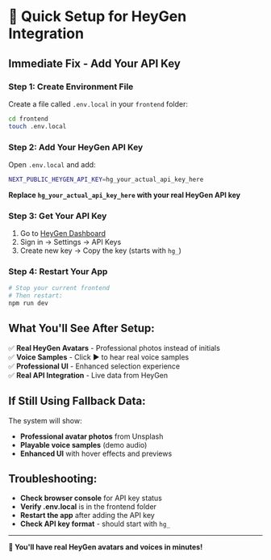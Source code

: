 # 🚀 Quick Setup for HeyGen Integration

## **Immediate Fix - Add Your API Key**

### **Step 1: Create Environment File**
Create a file called `.env.local` in your `frontend` folder:

```bash
cd frontend
touch .env.local
```

### **Step 2: Add Your HeyGen API Key**
Open `.env.local` and add:

```bash
NEXT_PUBLIC_HEYGEN_API_KEY=hg_your_actual_api_key_here
```

**Replace `hg_your_actual_api_key_here` with your real HeyGen API key**

### **Step 3: Get Your API Key**
1. Go to [HeyGen Dashboard](https://app.heygen.com/)
2. Sign in → Settings → API Keys
3. Create new key → Copy the key (starts with `hg_`)

### **Step 4: Restart Your App**
```bash
# Stop your current frontend
# Then restart:
npm run dev
```

## **What You'll See After Setup:**

✅ **Real HeyGen Avatars** - Professional photos instead of initials  
✅ **Voice Samples** - Click ▶ to hear real voice samples  
✅ **Professional UI** - Enhanced selection experience  
✅ **Real API Integration** - Live data from HeyGen  

## **If Still Using Fallback Data:**

The system will show:
- **Professional avatar photos** from Unsplash
- **Playable voice samples** (demo audio)
- **Enhanced UI** with hover effects and previews

## **Troubleshooting:**

- **Check browser console** for API key status
- **Verify .env.local** is in the frontend folder
- **Restart the app** after adding the API key
- **Check API key format** - should start with `hg_`

---

**🎯 You'll have real HeyGen avatars and voices in minutes!**

